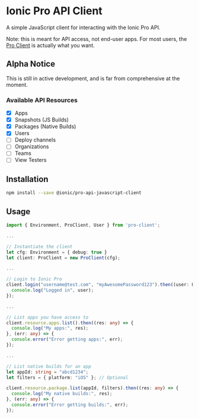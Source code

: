 # Ionic Pro API Client

A simple JavaScript client for interacting with the Ionic Pro API.

Note: this is meant for API access, not end-user apps. For most users, the [Pro Client](https://www.npmjs.com/package/@ionic/pro) is actually what you want.

## Alpha Notice

This is still in active development, and is far from comprehensive at the moment.  

### Available API Resources

- [x] Apps
- [x] Snapshots (JS Builds)
- [x] Packages (Native Builds)
- [x] Users
- [ ] Deploy channels
- [ ] Organizations
- [ ] Teams
- [ ] View Testers

## Installation

```bash
npm install --save @ionic/pro-api-javascript-client
```

## Usage

```typescript
import { Environment, ProClient, User } from 'pro-client';

...

// Instantiate the client
let cfg: Environment = { debug: true }
let client: ProClient = new ProClient(cfg);

...

// Login to Ionic Pro
client.login("username@test.com", "myAwesomePassword123").then((user: User) => {
  console.log("Logged in", user);
});

...

// List apps you have access to
client.resource.apps.list().then((res: any) => {
  console.log("My apps:", res);
}, (err: any) => {
  console.error("Error getting apps:", err);
});

...

// List native builds for an app
let appId: string = "abcd1234";
let filters = { platform: "iOS" }; // Optional

client.resource.package.list(appId, filters).then((res: any) => {
  console.log("My native builds:", res);
}, (err: any) => {
  console.error("Error getting builds:", err);
});
```